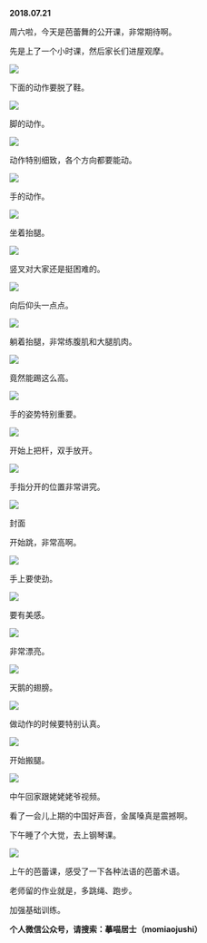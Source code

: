 
          
            
**2018.07.21**

周六啦，今天是芭蕾舞的公开课，非常期待啊。

先是上了一个小时课，然后家长们进屋观摩。




![](//upload-images.jianshu.io/upload_images/51001-08c9d3b154edae14.jpg)




下面的动作要脱了鞋。




![](//upload-images.jianshu.io/upload_images/51001-a7f1e622147fab4d.jpg)




脚的动作。




![](//upload-images.jianshu.io/upload_images/51001-1133be851ef1a209.jpg)




动作特别细致，各个方向都要能动。




![](//upload-images.jianshu.io/upload_images/51001-6f0de47ef4598fea.jpg)




手的动作。




![](//upload-images.jianshu.io/upload_images/51001-d75789caba5ced47.jpg)




坐着抬腿。




![](//upload-images.jianshu.io/upload_images/51001-0f13a545ae70aec1.jpg)




竖叉对大家还是挺困难的。




![](//upload-images.jianshu.io/upload_images/51001-c6ee686d84bbaee5.jpg)




向后仰头一点点。




![](//upload-images.jianshu.io/upload_images/51001-9d3105211c07bcbc.jpg)




躺着抬腿，非常练腹肌和大腿肌肉。




![](//upload-images.jianshu.io/upload_images/51001-78df1fc8b232b78f.jpg)




竟然能踢这么高。




![](//upload-images.jianshu.io/upload_images/51001-14b3789646ccf491.jpg)




手的姿势特别重要。




![](//upload-images.jianshu.io/upload_images/51001-ac36303473441ecd.jpg)




开始上把杆，双手放开。




![](//upload-images.jianshu.io/upload_images/51001-39e6de2b246116e1.jpg)




手指分开的位置非常讲究。




![](//upload-images.jianshu.io/upload_images/51001-8e3bf6567a46db12.jpg)

封面


开始跳，非常高啊。




![](//upload-images.jianshu.io/upload_images/51001-37f8196d7236f04a.jpg)




手上要使劲。




![](//upload-images.jianshu.io/upload_images/51001-c60ce8ea9794a7a2.jpg)




要有美感。




![](//upload-images.jianshu.io/upload_images/51001-41679287393cbcfd.jpg)




非常漂亮。




![](//upload-images.jianshu.io/upload_images/51001-5151c2ee52259c3a.jpg)




天鹅的翅膀。




![](//upload-images.jianshu.io/upload_images/51001-7d5ac093ec093989.jpg)




做动作的时候要特别认真。




![](//upload-images.jianshu.io/upload_images/51001-28c257100c130573.jpg)




开始搬腿。




![](//upload-images.jianshu.io/upload_images/51001-3374fa3dc81637c6.jpg)




中午回家跟姥姥姥爷视频。

看了一会儿上期的中国好声音，金属嗓真是震撼啊。

下午睡了个大觉，去上钢琴课。




![](//upload-images.jianshu.io/upload_images/51001-994b31f52d65294f.jpg)




上午的芭蕾课，感受了一下各种法语的芭蕾术语。

老师留的作业就是，多跳绳、跑步。

加强基础训练。


**个人微信公众号，请搜索：摹喵居士（momiaojushi）**

          
        